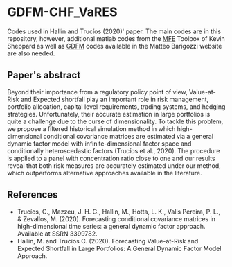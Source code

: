 # GDFM-CHF_VaRES

Codes used in Hallin and Trucíos (2020)' paper. The main codes are in this repository, however, additional matlab codes from the [MFE](https://www.kevinsheppard.com/code/matlab/mfe-toolbox/) Toolbox of Kevin Sheppard as well as [GDFM](http://www.barigozzi.eu/Codes.html) codes available in the Matteo Barigozzi website are also needed.


## Paper's abstract 
Beyond their importance from a regulatory policy point of view, Value-at-Risk and Expected shortfall play an important role in risk management, portfolio allocation, capital level requirements, trading systems, and hedging strategies. Unfortunately, their accurate estimation in large portfolios is quite a challenge due to the curse of dimensionality. To tackle this problem, we propose a filtered historical simulation method in which high-dimensional conditional covariance matrices  are estimated via  a general dynamic factor model with infinite-dimensional factor space and conditionally heteroscedastic factors (Trucíos et al., 2020). The procedure is applied to a panel with  concentration ratio close to one and our results reveal that both risk measures are accurately estimated under our method, which outperforms   alternative approaches available in the literature.



## References
- Trucíos, C., Mazzeu, J. H. G., Hallin, M., Hotta, L. K., Valls Pereira, P. L., & Zevallos, M. (2020). Forecasting conditional covariance matrices in high-dimensional time series: a general dynamic factor approach. Available at SSRN 3399782.
- Hallin, M. and Trucíos C. (2020). Forecasting Value-at-Risk and Expected Shortfall in Large Portfolios: A General Dynamic Factor Model Approach.
